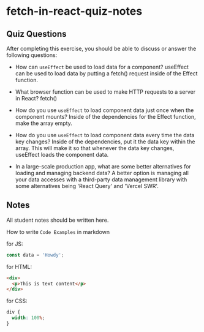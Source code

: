 # fetch-in-react-quiz-notes

## Quiz Questions

After completing this exercise, you should be able to discuss or answer the following questions:

- How can `useEffect` be used to load data for a component?
  useEffect can be used to load data by putting a fetch() request inside of the Effect function.

- What browser function can be used to make HTTP requests to a server in React?
  fetch()

- How do you use `useEffect` to load component data just once when the component mounts?
  Inside of the dependencies for the Effect function, make the array empty.

- How do you use `useEffect` to load component data every time the data key changes?
  Inside of the dependencies, put it the data key within the array. This will make it so that whenever the data key changes, useEffect loads the component data.

- In a large-scale production app, what are some better alternatives for loading and managing backend data?
  A better option is managing all your data accesses with a third-party data management library with some alternatives being 'React Query' and 'Vercel SWR'.

## Notes

All student notes should be written here.

How to write `Code Examples` in markdown

for JS:

```javascript
const data = 'Howdy';
```

for HTML:

```html
<div>
  <p>This is text content</p>
</div>
```

for CSS:

```css
div {
  width: 100%;
}
```
